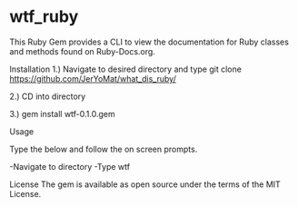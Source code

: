 # wtf_ruby 

This Ruby Gem provides a CLI to view the documentation for Ruby classes and methods found on Ruby-Docs.org.  

Installation
1.) Navigate to desired directory and type
git clone https://github.com/JerYoMat/what_dis_ruby/

2.) CD into directory

3.) gem install wtf-0.1.0.gem 

Usage

Type the below and follow the on screen prompts.

-Navigate to directory 
-Type wtf 


License
The gem is available as open source under the terms of the MIT License.
